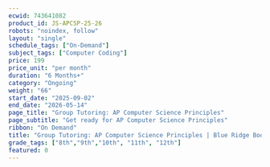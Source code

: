 ```yaml
---
ecwid: 743641082
product_id: JS-APCSP-25-26
robots: "noindex, follow"
layout: "single"
schedule_tags: ["On-Demand"]
subject_tags: ["Computer Coding"]
price: 199
price_unit: "per month"
duration: "6 Months+"
category: "Ongoing"
weight: "66"
start_date: "2025-09-02"
end_date: "2026-05-14"
page_title: "Group Tutoring: AP Computer Science Principles"
page_subtitle: "Get ready for AP Computer Science Principles"
ribbon: "On Demand"
title: "Group Tutoring: AP Computer Science Principles | Blue Ridge Boost"
grade_tags: ["8th","9th","10th", "11th", "12th"]
featured: 0
---
```

